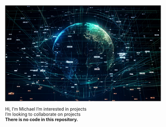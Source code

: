 
![Image](Capture.PNG2.PNG)

Hi, I’m Michael
 I’m interested in projects <br>
 I’m looking to collaborate on projects <br>
 <strong>There is no code in this repository. </strong>
<!---
gonzmichael/gonzmichael is a ✨ special ✨ repository because its `README.md` (this file) appears on your GitHub profile.
You can click the Preview link to take a look at your changes.
--->
